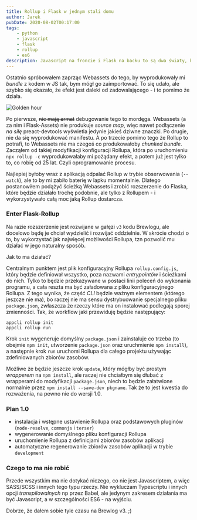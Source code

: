 ```yaml
---
title: Rollup i Flask w jednym stali domu
author: Jarek
pubDate: 2020-08-02T00:17:00
tags:
    - python
    - javascript
    - flask
    - rollup
    - es6
description: Javascript na froncie i Flask na backu to są dwa światy, które pożenić nie jest ze sobą prosto. Oto dalszy ciąg moich przygód z Rollupem.
---
```


Ostatnio spróbowałem zaprząc Webassets do tego, by wyprodukowały mi _bundle_ z kodem w JS tak, bym mógł go zaimportować. To się udało, ale szybko się okazało, że efekt jest daleki od zadowalającego - i to pomimo że działa.

![Golden hour](https://i.imgur.com/PBUc7tIh.jpg)

Po pierwsze, ~~nie mają armat~~ debugowanie tego to mordęga. Webassets (a za nim i Flask-Assets) nie produkuje _source map_, więc nawet podłączenie _na siłę_ preact-devtools wyświetla jedynie jakieś dziwne znaczki. Po drugie, nie da się wyprodukować manifestu. A po trzecie pomimo tego że Rollup to potrafi, to Webassets nie ma czegoś co produkowałoby _chunked bundle_. Zacząłem od takiej modyfikacji konfiguracji Rollupa, która po uruchomieniu `npx rollup -c` wyprodukowałaby mi pożądany efekt, a potem już jest tylko to, co robię od 25 lat. Czyli oprogramowanie procesu.

Najlepiej byłoby wraz z aplikacją odpalać Rollup w trybie obserwowania (`--watch`), ale to by mi zabiło baterię w lapku momentalnie. Dlatego postanowiłem podążyć ścieżką Webassets i zrobić rozszerzenie do Flaska, które będzie działało trochę podobnie, ale tylko z Rollupem - i wykorzystywało całą moc jaką Rollup dostarcza.

### Enter Flask-Rollup

Na razie rozszerzenie jest rozwijane w gałęzi `v3` kodu Brewlogu, ale docelowo będę je chciał wydzielić i rozwijać oddzielnie. W skrócie chodzi o to, by wykorzystać jak najwięcej możliwości Rollupa, tzn pozwolić mu działać w jego naturalny sposób.

Jak to ma działać?

Centralnym punktem jest plik konfiguracyjny Rollupa `rollup.config.js`, który będzie definiował wszystko, poza nazwami _entrypointów_ i ścieżkami do nich. Tylko to będzie przekazywane w postaci linii poleceń do wykonania programu, a cała reszta ma być załadowana z pliku konfiguracyjnego Rollupa. Z tego wynika, że część _CLI_ będzie ważnym elementem (którego jeszcze nie ma), bo raczej nie ma sensu dystrybuowanie specjalnego pliku `package.json`, zwłaszcza że rzeczy które ma on instalować podlegają sporej zmienności. Tak, że workflow jaki przewiduję będzie następujący:

```console
appcli rollup init
appcli rollup run
```

Krok `init` wygeneruje domyślny `package.json` i zainstaluje co trzeba (to obejmie `npm init`, utworzenie `package.json` oraz uruchmienie `npm install`), a następnie krok `run` uruchomi Rollupa dla całego projektu używając zdefiniowanych zbiorów zasobów.

Możliwe że będzie jeszcze krok `update`, który mógłby być prostym _wrapperem_ na `npm install`, ale raczej nie chciałbym się dłubać z wrapperami do modyfikacji `package.json`, niech to będzie załatwione normalnie przez `npm install --save-dev pkgname`. Tak że to jest kwestia do rozważenia, na pewno nie do wersji 1.0.

### Plan 1.0

-   instalacja i wstępne ustawienie Rollupa oraz podstawowych pluginów (`node-resolve`, `commonjs` i `terser`)
-   wygenerowanie domyślnego pliku konfiguracji Rollupa
-   uruchomienie Rollupa z definicjami zbiorów zasobów aplikacji
-   automatyczne regenerowanie zbiorów zasobów aplikacji w trybie `development`

### Czego to ma nie robić

Przede wszystkim ma nie dotykać niczego, co nie jest Javascriptem, a więc SASS/SCSS i innych tego typu rzeczy. Nie wykluczam Typescriptu i innych opcji _transpilowalnych_ np przez Babel, ale jedynym zakresem działania ma być Javascript, a w szczególności ES6 - na wyjściu.

Dobrze, że dałem sobie tyle czasu na Brewlog v3. ;)
